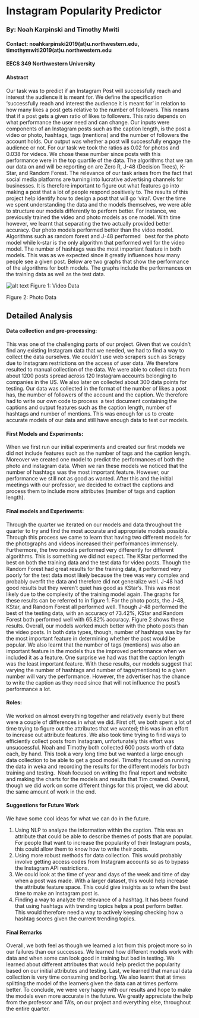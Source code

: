 # Instagram Popularity Predictor
### By: Noah Karpinski and Timothy Mwiti
#### Contact: noahkarpinski2019(at)u.northwestern.edu, timothymwiti2019(at)u.northwestern.edu
#### EECS 349 Northwestern University

#### Abstract
Our task was to predict if an Instagram Post will successfully reach and interest the audience it is meant for. We define the specification ‘successfully reach and interest the audience it is meant for’ in relation to how many likes a post gets relative to the number of followers. This means that if a post gets a given ratio of likes to followers. This ratio depends on what performance the user need and can change. Our inputs were components of an Instagram posts such as the caption length, is the post a video or photo, hashtags, tags (mentions) and the number of followers the account holds. Our output was whether a post will successfully engage the audience or not. For our task we took the ratios as 0.02 for photos and 0.038 for videos. We chose these number since posts with this performance were in the top quartile of the data. The algorithms that we ran our data on and will be reporting on are Zero R, J-48 (Decision Trees), K-Star, and Random Forest.
The relevance of our task arises from the fact that social media platforms are turning into lucrative advertising channels for businesses. It is therefore important to figure out what features go into making a post that a lot of people respond positively to. The results of this project help identify how to design a post that will go ‘viral’. Over the time we spent understanding the data and the models themselves, we were able to structure our models differently to perform better. For instance, we previously trained the video and photo models as one model. With time however, we learnt that separating the two actually provided better accuracy. Our photo models performed better than the video model. Algorithms such as random forest and J-48 performed   best for the photo model while k-star is the only algorithm that performed well for the video model. The number of hashtags was the most important feature in both models. This was as we expected since it greatly influences how many people see a given post.
Below are two graphs that show the performance of the algorithms for both models. The graphs include the performances on the training data as well as the test data.

![alt text]()
Figure 1: Video Data

Figure 2: Photo Data

## Detailed Analysis
#### Data collection and pre-processing:
This was one of the challenging parts of our project. Given that we couldn’t find any existing Instagram data that we needed, we had to find a way to collect the data ourselves. We couldn’t use web scrapers such as Scrapy due to Instagram restrictions on the access of user data. We therefore resulted to manual collection of the data. We were able to collect data from about 1200 posts spread across 120 Instagram accounts belonging to companies in the US. We also later on collected about 300 data points for testing. 
Our data was collected in the format of the number of likes a post has, the number of followers of the account and the caption. We therefore had to write our own code to process  a text document containing the captions and output features such as the caption length, number of hashtags and number of mentions. This was enough for us to create accurate models of our data and still have enough data to test our models.

#### First Models and Experiments:

When we first run our initial experiments and created our first models we did not include features such as the number of tags and the caption length. Moreover we created one model to predict the performances of both the photo and instagram data. When we ran these models we noticed that the number of hashtags was the most important feature. However, our performance we still not as good as wanted. After this and the initial meetings with our professor, we decided to extract the captions and process them to include more attributes (number of tags and caption length). 

#### Final models and Experiments:
 
Through the quarter we iterated on our models and data throughout the quarter to try and find the most accurate and appropriate models possible. Through this process we came to learn that having two different models for the photographs and videos increased their performances immensely. Furthermore, the two models performed very differently for different algorithms. This is something we did not expect.
The KStar performed the best on both the training data and the test data for video posts. Though the Random Forest had great results for the training data, it performed very poorly for the test data most likely because the tree was very complex and probably overfit the data and therefore did not generalize well. J-48 had good results but they weren’t quiet has good as KStar’s. This was most likely due to the complexity of the training model again. The graphs for these results can be referred to in figure 1. For the photo posts, the J-48, KStar, and Random Forest all performed well. Though J-48 performed the best of the testing data, with an accuracy of 73.42%, KStar and Random Forest both performed well with 65.82% accuracy. Figure 2 shows these results. Overall, our models worked much better with the photo posts than the video posts. 
In both data types, though, number of hashtags was by far the most important feature in determining whether the post would be popular. We also learnt that the number of tags (mentions) was also an important feature in the models thus the improved performance when we included it as a feature. One surprise we had was that the caption length was the least important feature. With these results, our models suggest that varying the number of hashtags and number of tags(mentions) to a given number will vary the performance. However, the advertiser has the chance to write the caption as they need since that will not influence the post’s performance a lot.

#### Roles:

We worked on almost everything together and relatively evenly but there were a couple of differences in what we did. First off, we both spent a lot of time trying to figure out the attributes that we wanted; this was in an effort to increase out attribute features. We also took time trying to find ways to efficiently collect posts from Instagram, unfortunately this effort was unsuccessful. Noah and Timothy both collected 600 posts worth of data each, by hand. This took a very long time but we wanted a large enough data collection to be able to get a good model. Timothy focused on running the data in weka and recording the results for the different models for both training and testing.  Noah focused on writing the final report and website and making the charts for the models and results that Tim created. Overall, though we did work on some different things for this project, we did about the same amount of work in the end.

#### Suggestions for Future Work
We have some cool ideas for what we can do in the future. 
1.  Using NLP to analyze the information within the caption. This was an attribute that could be able to describe themes of posts that are popular. For people that want to increase the popularity of their Instagram posts, this could allow them to know how to write their posts. 
2. Using more robust methods for data collection. This would probably involve getting access codes from Instagram accounts so as to bypass the Instagram API restrictions. 
3. We could look at the time of year and days of the week and time of day when a post was made. With a larger dataset, this would help increase the attribute feature space. This could give insights as to when the best time to make an Instagram post is. 
4. Finding a way to analyze the relevance of a hashtag. It has been found that using hashtags with trending topics helps a post perform better. This would therefore need a way to actively keeping checking how a hashtag scores given the current trending topics. 

#### Final Remarks

Overall, we both feel as though we learned a lot from this project more so in our failures than our successes. We learned how different models work with data and when some can look good in training but bad in testing. We learned about different attributes that would help predict the popularity based on our initial attributes and testing. Last, we learned that manual data collection is very time consuming and boring. We also learnt that at times splitting the model of the learners given the data can at times perform better. To conclude, we were very happy with our results and hope to make the models even more accurate in the future. We greatly appreciate the help from the professor and TA’s, on our project and everything else, throughout the entire quarter. 
